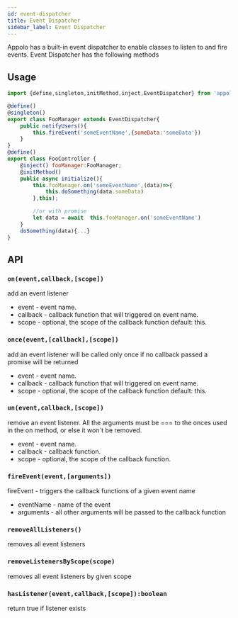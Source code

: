 ```yaml
---
id: event-dispatcher
title: Event Dispatcher
sidebar_label: Event Dispatcher
---
```


Appolo has a built-in event dispatcher to enable classes to listen to and fire events.
Event Dispatcher has the following methods

## Usage
``` javascript
import {define,singleton,initMethod,inject,EventDispatcher} from 'appolo';

@define()
@singleton()
export class FooManager extends EventDispatcher{
    public notifyUsers(){
        this.fireEvent('someEventName',{someData:'someData'})
    }
}
@define()
export class FooController {
    @inject() fooManager:FooManager;
    @initMethod()
    public async initialize(){
        this.fooManager.on('someEventName',(data)=>{
            this.doSomething(data.someData)
        },this);

        //or with promise
        let data = await  this.fooManager.on('someEventName')
    }
    doSomething(data){...}
}
```

## API

### `on(event,callback,[scope])`
add an event listener
- event - event name.
- callback - callback function that will triggered on event name.
- scope - optional, the scope of the callback function default: this.
### `once(event,[callback],[scope])`
add an event listener will be called only once if no callback passed a promise will be returned
- event - event name.
- callback - callback function that will triggered on event name.
- scope - optional, the scope of the callback function default: this.
### `un(event,callback,[scope])`
remove an event listener. All the arguments must be === to the onces used in the on method, or else it won`t be removed.
- event - event name.
- callback - callback function.
- scope - optional, the scope of the callback function.
### `fireEvent(event,[arguments])`
fireEvent - triggers the callback functions of a given event name
- eventName - name of the event
- arguments - all other arguments will be passed to the callback function
### `removeAllListeners()`
removes all event listeners
### `removeListenersByScope(scope)`
removes all event listeners by given scope
### `hasListener(event,callback,[scope]):boolean`
return true if listener exists

